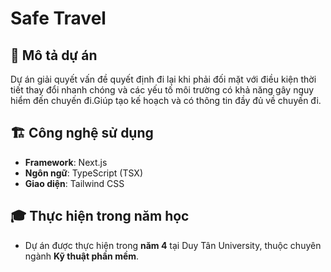 # Safe Travel

## 📌 Mô tả dự án  
Dự án giải quyết vấn đề quyết định đi lại khi phải đối mặt với điều kiện thời tiết thay đổi nhanh chóng và các yếu tố môi trường có khả năng gây nguy hiểm đến chuyến đi.Giúp tạo kế hoạch và có thông tin đầy đủ về chuyến đi.

## 🏗️ Công nghệ sử dụng  
- **Framework**: Next.js  
- **Ngôn ngữ**: TypeScript (TSX)  
- **Giao diện**: Tailwind CSS 

## 🎓 Thực hiện trong năm học  
- Dự án được thực hiện trong **năm 4** tại Duy Tân University, thuộc chuyên ngành **Kỹ thuật phần mềm**.  

